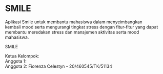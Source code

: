 # SMILE

Aplikasi Smile untuk membantu mahasiswa dalam menyeimbangkan kembali mood serta mengurangi tingkat stress dengan fitur-fitur yang dapat membantu meredakan stress dan manajemen aktivitas serta mood mahasiswa.

SMILE

Ketua Kelompok:  
Anggota 1:  
Anggota 2: Fiorenza Celestyn - 20/460545/TK/51134
